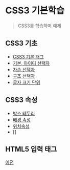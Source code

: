 # CSS3 기본학습
> CSS3를 학습하며 예제 

## CSS3 기초
- [CSS3 기본 태그](https://github.com/SeoDongWoo1216/StudyHtml/blob/main/01_HTML/text_header.html)
- [기본, 아이디 선택자](https://github.com/SeoDongWoo1216/StudyHtml/blob/main/02_CSS/selector_id_test.html)
- [자손 선택자](https://github.com/SeoDongWoo1216/StudyHtml/blob/main/02_CSS/selector_child_test.html)
- [구조 선택자](https://github.com/SeoDongWoo1216/StudyHtml/blob/main/02_CSS/selector_struct.html)
- [글자 크기 단위](https://github.com/SeoDongWoo1216/StudyHtml/blob/main/02_CSS/unit_test.html)

## CSS3 속성
- [박스 테두리](https://github.com/SeoDongWoo1216/StudyHtml/blob/main/02_CSS/box_test.html)
- [배경 속성](https://github.com/SeoDongWoo1216/StudyHtml/blob/main/02_CSS/background_test.html)
- [위치속성](https://github.com/SeoDongWoo1216/StudyHtml/blob/main/02_CSS/position_test.html)
- []


## HTML5 입력 태그
[이전](https://github.com/SeoDongWoo1216/StudyHtml)
